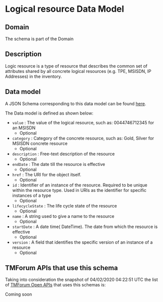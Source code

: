 # Logical resource Data Model

## Domain

The  schema is part of the  Domain

## Description

Logic resource is a type of resource that describes the common set of attributes shared by all concrete logical resources (e.g. TPE, MSISDN, IP Addresses) in the inventory.

## Data model

A JSON Schema corresponding to this data model can be found
[here](https://github.com/tmforum-rand/schemas/blob/candidates/Resource/LogicalResource.schema.json).

The Data model is defined as shown below:
- `value` : The value of the logical resource, such as: 0044746712345 for an MSISDN
  - Optional
- `category` : Category of the concrete resource, such as: Gold, Silver for MSISDN concrete resource
  - Optional
- `description` : Free-text description of the resource
  - Optional
- `endDate` : The date till the resource is effective
  - Optional
- `href` : The URI for the object itself.
  - Optional
- `id` : Identifier of an instance of the resource. Required to be unique within the resource type.  Used in URIs as the identifier for specific instances of a type
  - Optional
- `lifecycleState` : The life cycle state of the resource
  - Optional
- `name` : A string used to give a name to the resource
  - Optional
- `startDate` : A date time( DateTime). The date from which the resource is effective
  - Optional
- `version` : A field that identifies the specific version of an instance of a resource
  - Optional




## TMForum APIs that use this schema

Taking into consideration the snapshot of 04/02/2020 04:22:51 UTC the list of [TMForum Open APIs](https://www.tmforum.org/open-apis/) that uses this schemas is:

Coming soon